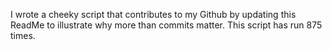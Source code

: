 I wrote a cheeky script that contributes to my Github by updating this ReadMe to illustrate why more than commits matter. This script has run 875 times.